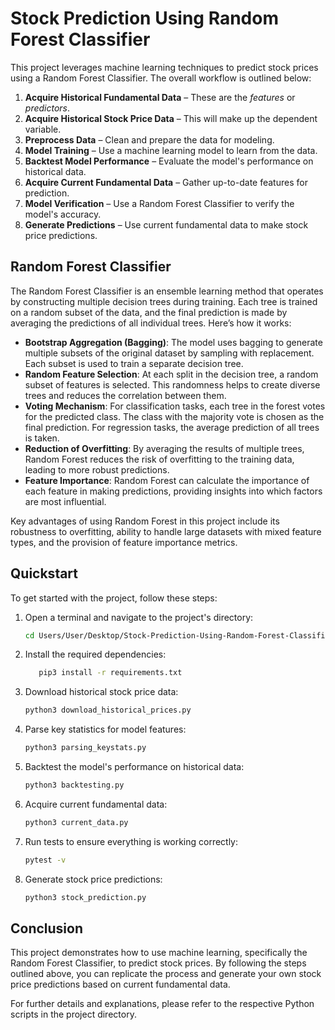 # Stock Prediction Using Random Forest Classifier

This project leverages machine learning techniques to predict stock prices using a Random Forest Classifier. The overall workflow is outlined below:

1. **Acquire Historical Fundamental Data** – These are the *features* or *predictors*.
2. **Acquire Historical Stock Price Data** – This will make up the dependent variable.
3. **Preprocess Data** – Clean and prepare the data for modeling.
4. **Model Training** – Use a machine learning model to learn from the data.
5. **Backtest Model Performance** – Evaluate the model's performance on historical data.
6. **Acquire Current Fundamental Data** – Gather up-to-date features for prediction.
7. **Model Verification** – Use a Random Forest Classifier to verify the model's accuracy.
8. **Generate Predictions** – Use current fundamental data to make stock price predictions.

## Random Forest Classifier

The Random Forest Classifier is an ensemble learning method that operates by constructing multiple decision trees during training. Each tree is trained on a random subset of the data, and the final prediction is made by averaging the predictions of all individual trees. Here’s how it works:

- **Bootstrap Aggregation (Bagging)**: The model uses bagging to generate multiple subsets of the original dataset by sampling with replacement. Each subset is used to train a separate decision tree.
- **Random Feature Selection**: At each split in the decision tree, a random subset of features is selected. This randomness helps to create diverse trees and reduces the correlation between them.
- **Voting Mechanism**: For classification tasks, each tree in the forest votes for the predicted class. The class with the majority vote is chosen as the final prediction. For regression tasks, the average prediction of all trees is taken.
- **Reduction of Overfitting**: By averaging the results of multiple trees, Random Forest reduces the risk of overfitting to the training data, leading to more robust predictions.
- **Feature Importance**: Random Forest can calculate the importance of each feature in making predictions, providing insights into which factors are most influential.

Key advantages of using Random Forest in this project include its robustness to overfitting, ability to handle large datasets with mixed feature types, and the provision of feature importance metrics.

## Quickstart

To get started with the project, follow these steps:

1. Open a terminal and navigate to the project's directory:

   ```bash
   cd Users/User/Desktop/Stock-Prediction-Using-Random-Forest-Classifier
   ```
2. Install the required dependencies:
   ```bash
      pip3 install -r requirements.txt
   ```
3. Download historical stock price data:
    ```bash
    python3 download_historical_prices.py
    ```
4. Parse key statistics for model features:
    ```bash
    python3 parsing_keystats.py
    ```  
5. Backtest the model's performance on historical data:
    ```bash
    python3 backtesting.py
    ```
6. Acquire current fundamental data:
    ```bash
    python3 current_data.py
    ```
7. Run tests to ensure everything is working correctly:
    ```bash
    pytest -v
    ```
8. Generate stock price predictions:
    ```bash
    python3 stock_prediction.py
    ```

## Conclusion
This project demonstrates how to use machine learning, specifically the Random Forest Classifier, to predict stock prices. By following the steps outlined above, you can replicate the process and generate your own stock price predictions based on current fundamental data.

For further details and explanations, please refer to the respective Python scripts in the project directory.
    






